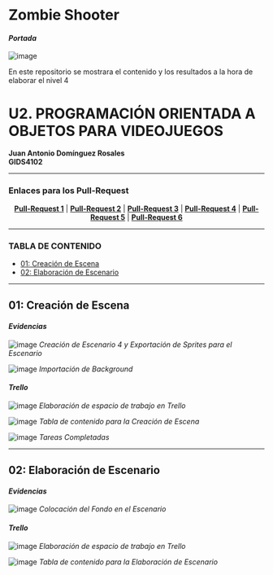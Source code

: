 # Zombie Shooter
#### *Portada*
![image](https://github.com/user-attachments/assets/fad7b0fc-e418-451b-8f4b-a9532b0bc317)

En este repositorio se mostrara el contenido y los resultados a la hora de elaborar el nivel 4

# U2. PROGRAMACIÓN ORIENTADA A OBJETOS PARA VIDEOJUEGOS
**Juan Antonio Domínguez Rosales**  
**GIDS4102**

----
### Enlaces para los Pull-Request
<p align="center">
<strong><a href="">Pull-Request 1</a></strong>
|
<strong><a href="">Pull-Request 2</a></strong>
|
<strong><a href="">Pull-Request 3</a></strong>
|
<strong><a href="">Pull-Request 4</a></strong>
|
<strong><a href="">Pull-Request 5</a></strong>
|
<strong><a href="">Pull-Request 6</a></strong>
</p>

----

### TABLA DE CONTENIDO
- [01: Creación de Escena](#01-creación-de-escena)
- [02: Elaboración de Escenario](#02-elaboración-de-escenario)

----

## 01: Creación de Escena
#### *Evidencias*
![image](https://github.com/user-attachments/assets/2989e45e-5d65-484d-9f5b-e9873f47ac4c)
*Creación de Escenario 4 y Exportación de Sprites para el Escenario*

![image](https://github.com/user-attachments/assets/49464a32-ff4b-4a41-955a-4d40f9508126)
*Importación de Background*

#### *Trello*
![image](https://github.com/user-attachments/assets/b66ec53e-a380-4646-a11b-5a4882adba1a)
*Elaboración de espacio de trabajo en Trello*

![image](https://github.com/user-attachments/assets/c872a22b-a67c-4386-a5cf-5a257f8705b1)
*Tabla de contenido para la Creación de Escena*

![image](https://github.com/user-attachments/assets/5ad9eabc-9ea8-479a-a325-08eb68244da9)
*Tareas Completadas*

----

## 02: Elaboración de Escenario
#### *Evidencias*
![image](https://github.com/user-attachments/assets/0296b519-abad-4328-b377-9d46cee57894)
*Colocación del Fondo en el Escenario*

#### *Trello*
![image](https://github.com/user-attachments/assets/eed7d0c8-c517-45ba-ae47-a5a021f66163)
*Elaboración de espacio de trabajo en Trello*

![image](https://github.com/user-attachments/assets/a4feafe2-14f5-4806-bc86-93f34cceef9c)
*Tabla de contenido para la Elaboración de Escenario*
